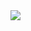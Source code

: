 <img src="https://capsule-render.vercel.app/api?type=waving&color=auto&height=200&section=header&text=SeongNam's GitHub&fontSize=90" />
